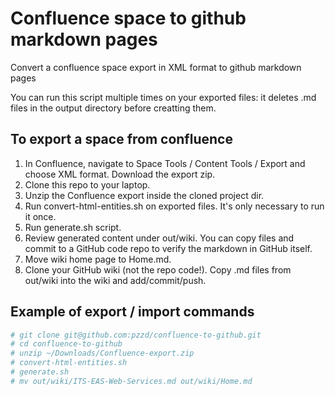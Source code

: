 # Confluence space to github markdown pages
Convert a confluence space export in XML format to github markdown pages

You can run this script multiple times on your exported files: it deletes .md files in the output directory before creatting them.

## To export a space from confluence
1. In Confluence, navigate to Space Tools / Content Tools / Export and choose XML format. Download the export zip.
2. Clone this repo to your laptop.
3. Unzip the Confluence export inside the cloned project dir.
4. Run convert-html-entities.sh on exported files. It's only necessary to run it once.
5. Run generate.sh script.
6. Review generated content under out/wiki. You can copy files and commit to a GitHub code repo to verify the markdown in GitHub itself.
7. Move wiki home page to Home.md.
8. Clone your GitHub wiki (not the repo code!). Copy .md files from out/wiki into the wiki and add/commit/push.

## Example of export / import commands
```bash
# git clone git@github.com:pzzd/confluence-to-github.git
# cd confluence-to-github
# unzip ~/Downloads/Confluence-export.zip
# convert-html-entities.sh 
# generate.sh
# mv out/wiki/ITS-EAS-Web-Services.md out/wiki/Home.md
```

